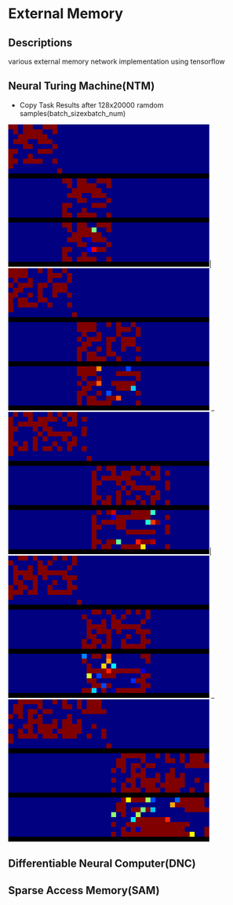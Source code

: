External Memory
===============

Descriptions
------------
various external memory network implementation using tensorflow

Neural Turing Machine(NTM)
--------------------------

* Copy Task Results after 128x20000 ramdom samples(batch_sizexbatch_num)

<img src="./ntm_checkpoints/epoch2/generated22.png">|<img src="./ntm_checkpoints/epoch2/generated23.png">
_
<img src="./ntm_checkpoints/epoch2/generated24.png">|<img src="./ntm_checkpoints/epoch2/generated25.png">
_
<img src="./ntm_checkpoints/epoch2/generated26.png">


Differentiable Neural Computer(DNC)
-----------------------------------


Sparse Access Memory(SAM)
-------------------------
